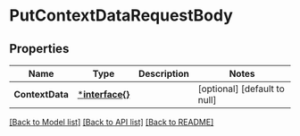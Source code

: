 # PutContextDataRequestBody

## Properties
Name | Type | Description | Notes
------------ | ------------- | ------------- | -------------
**ContextData** | [***interface{}**](interface{}.md) |  | [optional] [default to null]

[[Back to Model list]](../README.md#documentation-for-models) [[Back to API list]](../README.md#documentation-for-api-endpoints) [[Back to README]](../README.md)


